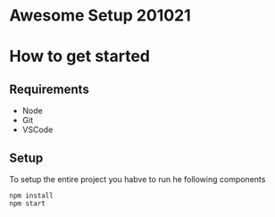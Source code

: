Awesome Setup 201021
====================
# How to get started

## Requirements
* Node
* Git
* VSCode

## Setup
To setup the entire project you habve to run he
following components

```
npm install
npm start
```